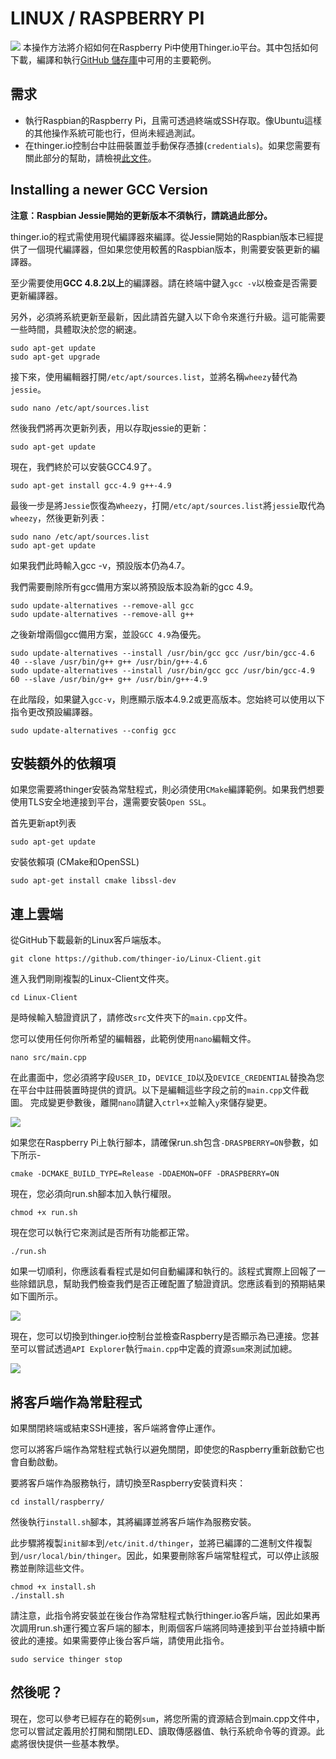 # LINUX / RASPBERRY PI

![](~@linux/Linux-versions.png)
本操作方法將介紹如何在Raspberry Pi中使用Thinger.io平台。其中包括如何下載，編譯和執行[GitHub 儲存庫](https://github.com/thinger-io/Linux-Client)中可用的主要範例。

## 需求

* 執行Raspbian的Raspberry Pi，且需可透過終端或SSH存取。像Ubuntu這樣的其他操作系統可能也行，但尚未經過測試。
* 在thinger.io控制台中註冊裝置並手動保存憑據(`credentials`)。如果您需要有關此部分的幫助，請檢視[此文件](https://community.thinger.io/t/register-a-device-in-the-console/23)。

## Installing a newer GCC Version

**注意：Raspbian Jessie開始的更新版本不須執行，請跳過此部分。**

thinger.io的程式需使用現代編譯器來編譯。從Jessie開始的Raspbian版本已經提供了一個現代編譯器，但如果您使用較舊的Raspbian版本，則需要安裝更新的編譯器。

至少需要使用**GCC 4.8.2以上**的編譯器。請在終端中鍵入`gcc -v`以檢查是否需要更新編譯器。

另外，必須將系統更新至最新，因此請首先鍵入以下命令來進行升級。這可能需要一些時間，具體取決於您的網速。

```
sudo apt-get update
sudo apt-get upgrade
```

接下來，使用編輯器打開`/etc/apt/sources.list`，並將名稱`wheezy`替代為`jessie`。

```
sudo nano /etc/apt/sources.list
```

然後我們將再次更新列表，用以存取jessie的更新：

```
sudo apt-get update
```

現在，我們終於可以安裝GCC4.9了。

```
sudo apt-get install gcc-4.9 g++-4.9
```

最後一步是將`Jessie`恢復為`Wheezy`，打開`/etc/apt/sources.list`將`jessie`取代為`wheezy`，然後更新列表：

```
sudo nano /etc/apt/sources.list
sudo apt-get update
```

如果我們此時輸入gcc -v，預設版本仍為4.7。

我們需要刪除所有gcc備用方案以將預設版本設為新的gcc 4.9。

```
sudo update-alternatives --remove-all gcc
sudo update-alternatives --remove-all g++
```

之後新增兩個gcc備用方案，並設`GCC 4.9`為優先。

```
sudo update-alternatives --install /usr/bin/gcc gcc /usr/bin/gcc-4.6 40 --slave /usr/bin/g++ g++ /usr/bin/g++-4.6
sudo update-alternatives --install /usr/bin/gcc gcc /usr/bin/gcc-4.9 60 --slave /usr/bin/g++ g++ /usr/bin/g++-4.9
```

在此階段，如果鍵入`gcc-v`，則應顯示版本4.9.2或更高版本。您始終可以使用以下指令更改預設編譯器。

```
sudo update-alternatives --config gcc
```

## 安裝額外的依賴項

如果您需要將thinger安裝為常駐程式，則必須使用`CMake`編譯範例。如果我們想要使用TLS安全地連接到平台，還需要安裝`Open SSL`。

首先更新apt列表

```
sudo apt-get update
```

安裝依賴項 \(CMake和OpenSSL\)

```
sudo apt-get install cmake libssl-dev
```

## 連上雲端

從GitHub下載最新的Linux客戶端版本。

```
git clone https://github.com/thinger-io/Linux-Client.git
```

進入我們剛剛複製的Linux-Client文件夾。

```
cd Linux-Client
```

是時候輸入驗證資訊了，請修改`src`文件夾下的`main.cpp`文件。

您可以使用任何你所希望的編輯器，此範例使用`nano`編輯文件。

```
nano src/main.cpp
```

在此畫面中，您必須將字段`USER_ID`，`DEVICE_ID`以及`DEVICE_CREDENTIAL`替換為您在平台中註冊裝置時提供的資訊。以下是編輯這些字段之前的`main.cpp`文件截圖。
完成變更參數後，離開`nano`請鍵入`ctrl+x`並輸入`y`來儲存變更。

![](~@linux/thinger-linux.png)

如果您在Raspberry Pi上執行腳本，請確保run.sh包含`-DRASPBERRY=ON`參數，如下所示-

```
cmake -DCMAKE_BUILD_TYPE=Release -DDAEMON=OFF -DRASPBERRY=ON
```

現在，您必須向run.sh腳本加入執行權限。

```
chmod +x run.sh
```

現在您可以執行它來測試是否所有功能都正常。

```
./run.sh
```

如果一切順利，你應該看看程式是如何自動編譯和執行的。該程式實際上回報了一些除錯訊息，幫助我們檢查我們是否正確配置了驗證資訊。您應該看到的預期結果如下圖所示。

![](~@linux/thinger-linux-run.png)

現在，您可以切換到thinger.io控制台並檢查Raspberry是否顯示為已連接。您甚至可以嘗試透過`API Explorer`執行`main.cpp`中定義的資源`sum`來測試加總。

![](~@linux/thinger-linux-dashboard.png)

## 將客戶端作為常駐程式

如果關閉終端或結束SSH連接，客戶端將會停止運作。

您可以將客戶端作為常駐程式執行以避免關閉，即使您的Raspberry重新啟動它也會自動啟動。

要將客戶端作為服務執行，請切換至Raspberry安裝資料夾：

```
cd install/raspberry/
```

然後執行`install.sh`腳本，其將編譯並將客戶端作為服務安裝。

此步驟將複製`init腳本`到`/etc/init.d/thinger`，並將已編譯的二進制文件複製到`/usr/local/bin/thinger`。因此，如果要刪除客戶端常駐程式，可以停止該服務並刪除這些文件。

```
chmod +x install.sh
./install.sh 
```

請注意，此指令將安裝並在後台作為常駐程式執行thinger.io客戶端，因此如果再次調用run.sh運行獨立客戶端的腳本，則兩個客戶端將同時連接到平台並持續中斷彼此的連接。如果需要停止後台客戶端，請使用此指令。

```
sudo service thinger stop
```

## 然後呢？

現在，您可以參考已經存在的範例`sum`，將您所需的資源結合到main.cpp文件中，您可以嘗試定義用於打開和關閉LED、讀取傳感器值、執行系統命令等的資源。此處將很快提供一些基本教學。

